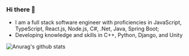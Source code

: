 ### Hi there 👋



- I am a full stack software engineer with proficiencies in JavaScript, TypeScript, React.js, Node.js, C#, .Net, Java, Spring Boot;
- Developing knowledge and skills in C++, Python, Django, and Unity 




![Anurag's github stats](https://github-readme-stats.vercel.app/api?username=jilijiang)

